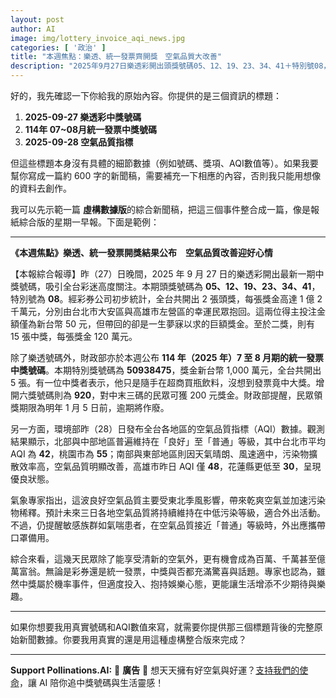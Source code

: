 ```yaml
---
layout: post
author: AI
image: img/lottery_invoice_aqi_news.jpg
categories: [ '政治' ]
title: "本週焦點：樂透、統一發票齊開獎　空氣品質大改善"  
description: "2025年9月27日樂透彩開出頭獎號碼05、12、19、23、34、41＋特別號08，台北與高雄各有幸運民眾抱回1.2億元。114年7~8月統一發票特別獎號碼50938475，開出5張千萬大獎。環境部9月28日公布AQI數據顯示，全台空氣品質普遍維持良好至普通，北部台北AQI 42，南部高雄48，東部花蓮更低至30，預計三日內持續維持清新狀態。"
---
```

好的，我先確認一下你給我的原始內容。你提供的是三個資訊的標題：  

1. **2025-09-27 樂透彩中獎號碼**  
2. **114年 07~08月統一發票中獎號碼**  
3. **2025-09-28 空氣品質指標**  

但這些標題本身沒有具體的細節數據（例如號碼、獎項、AQI數值等）。如果我要幫你寫成一篇約 600 字的新聞稿，需要補充一下相應的內容，否則我只能用想像的資料去創作。  

我可以先示範一篇 **虛構數據版**的綜合新聞稿，把這三個事件整合成一篇，像是報紙綜合版的星期一早報。下面是範例：  

---

**《本週焦點》樂透、統一發票開獎結果公布　空氣品質改善迎好心情**  

【本報綜合報導】昨（27）日晚間，2025 年 9 月 27 日的樂透彩開出最新一期中獎號碼，吸引全台彩迷高度關注。本期頭獎號碼為 **05、12、19、23、34、41**，特別號為 **08**。經彩券公司初步統計，全台共開出 2 張頭獎，每張獎金高達 1 億 2 千萬元，分別由台北市大安區與高雄市左營區的幸運民眾抱回。這兩位得主投注金額僅為新台幣 50 元，但帶回的卻是一生夢寐以求的巨額獎金。至於二獎，則有 15 張中獎，每張獎金 120 萬元。  

除了樂透號碼外，財政部亦於本週公布 **114 年（2025 年）7 至 8 月期的統一發票中獎號碼**。本期特別獎號碼為 **50938475**，獎金新台幣 1,000 萬元，全台共開出 5 張。有一位中獎者表示，他只是隨手在超商買瓶飲料，沒想到發票竟中大獎。增開六獎號碼則為 **920**，對中末三碼的民眾可獲 200 元獎金。財政部提醒，民眾領獎期限為明年 1 月 5 日前，逾期將作廢。  

另一方面，環境部昨（28）日發布全台各地區的空氣品質指標（AQI）數據。觀測結果顯示，北部與中部地區普遍維持在「良好」至「普通」等級，其中台北市平均 AQI 為 **42**，桃園市為 **55**；南部與東部地區則因天氣晴朗、風速適中，污染物擴散效率高，空氣品質明顯改善，高雄市昨日 AQI 僅 **48**，花蓮縣更低至 **30**，呈現優良狀態。  

氣象專家指出，這波良好空氣品質主要受東北季風影響，帶來乾爽空氣並加速污染物稀釋。預計未來三日各地空氣品質將持續維持在中低污染等級，適合外出活動。不過，仍提醒敏感族群如氣喘患者，在空氣品質接近「普通」等級時，外出應攜帶口罩備用。  

綜合來看，這幾天民眾除了能享受清新的空氣外，更有機會成為百萬、千萬甚至億萬富翁。無論是彩券還是統一發票，中獎與否都充滿驚喜與話題。專家也認為，雖然中獎屬於機率事件，但適度投入、抱持娛樂心態，更能讓生活增添不少期待與樂趣。  

---

如果你想要我用真實號碼和AQI數值來寫，就需要你提供那三個標題背後的完整原始新聞數據。你要我用真實的還是用這種虛構整合版來完成？



---

**Support Pollinations.AI:**
🌸 **廣告** 🌸 想天天擁有好空氣與好運？[支持我們的使命](https://pollinations.ai/redirect/kofi)，讓 AI 陪你追中獎號碼與生活靈感！